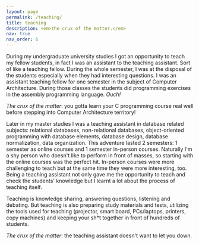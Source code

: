 ```yaml
---
layout: page
permalink: /teaching/
title: teaching
description: <em>the crux of the matter.</em>
nav: true
nav_order: 6
---
```


During my undergraduate university studies I got an opportunity to teach my fellow students, in fact I was an assistant to the teaching assistant. Sort of like a teaching fellow. During the whole semester, I was at the disposal of the students especially when they had interesting questions. I was an assistant teaching fellow for one semester in the subject of Computer Architecture. During those classes the students did programming exercises in the assembly programming language. *Ouch!*

*The crux of the matter*: you gotta learn your C programming course real well before stepping into Computer Architecture territory!

Later in my master studies I was a teaching assistant in database related subjects: relational databases, non-relational databases, object-oriented programming with database elements, database design, database normalization, data organization. This adventure lasted 2 semesters: 1 semester as online courses and 1 semester in-person courses. Naturally I'm a shy person who doesn't like to perform in front of masses, so starting with the online courses was the perfect hit. In-person courses were more challenging to teach but at the same time they were more interesting, too. Being a teaching assistant not only gave me the opportunity to teach and check the students' knowledge but I learnt a lot about the process of teaching itself.

Teaching is knowledge sharing, answering questions, listening and debating. But teaching is also preparing study materials and tests, utilizing the tools used for teaching (projector, smart board, PCs/laptops, printers, copy machines) and keeping your sh*t together in front of hundreds of students.

*The crux of the matter*: the teaching assistant doesn't want to let you down.
